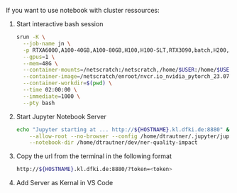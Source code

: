 If you want to use notebook with cluster ressources:

1. Start interactive bash session
    ```bash
    srun -K \
      --job-name jn \
      -p RTXA6000,A100-40GB,A100-80GB,H100,H100-SLT,RTX3090,batch,H200,A100-SDS,A100-PCI,L40S \
      --gpus=1 \
      --mem=48G \
      --container-mounts=/netscratch:/netscratch,/home/$USER:/home/$USER \
      --container-image=/netscratch/enroot/nvcr.io_nvidia_pytorch_23.07-py3.sqsh \
      --container-workdir=$(pwd) \
      --time 02:00:00 \
      --immediate=1000 \
      --pty bash
    ```
2. Start Jupyter Notebook Server
    ```bash
    echo "Jupyter starting at ... http://${HOSTNAME}.kl.dfki.de:8880" && jupyter notebook --ip=0.0.0.0 --port=8880 \
        --allow-root --no-browser --config /home/dtrautner/.jupyter/jupyter_notebook_config.json \
        --notebook-dir /home/dtrautner/dev/ner-quality-impact
    ```
3. Copy the url from the terminal in the following format
    ```bash
    http://${HOSTNAME}.kl.dfki.de:8880/?token=<token>
    ```
4. Add Server as Kernal in VS Code